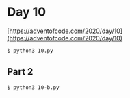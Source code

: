 # Day 10


[https://adventofcode.com/2020/day/10](https://adventofcode.com/2020/day/10)

```
$ python3 10.py
```

## Part 2


```
$ python3 10-b.py
```